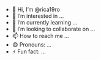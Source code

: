 - 👋 Hi, I’m @rica19ro
- 👀 I’m interested in ...
- 🌱 I’m currently learning ...
- 💞️ I’m looking to collaborate on ...
- 📫 How to reach me ...
- 😄 Pronouns: ...
- ⚡ Fun fact: ...

<!---
rica19ro/rica19ro i[EU_DoC_1478.pdf](https://github.com/user-attachments/files/20510721/EU_DoC_1478.pdf)
s a ✨ special ✨ repository because its `README.md` (this file) appears on your GitHub profile.
You can click the Preview link to take a look at your changes.
--->

